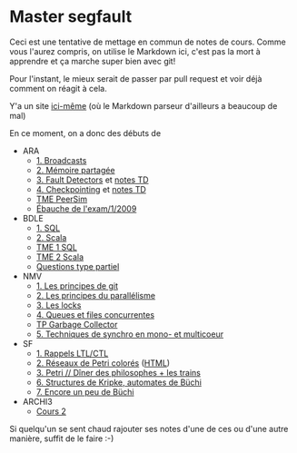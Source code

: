 Master segfault
==

Ceci est une tentative de mettage en commun de notes de cours.
Comme vous l'aurez compris, on utilise le Markdown ici, c'est pas la mort à apprendre et ça marche super bien avec git!

Pour l'instant, le mieux serait de passer par pull request et voir déjà comment on réagit à cela.

Y'a un site [ici-même](https://tshikaboom.github.io/master-segfault/) (où le Markdown parseur d'ailleurs a beaucoup de mal)

En ce moment, on a donc des débuts de
- ARA
  - [1. Broadcasts](ARA/Part1-Broadcasts.md)
  - [2. Mémoire partagée](ARA/Part2-SharedMemory.md)
  - [3. Fault Detectors](ARA/Part3-Consensus.md) et [notes TD](ARA/TD-FD.md)
  - [4. Checkpointing](ARA/Part4-Checkpointing.md) et [notes TD](ARA/TD-Checkpointing.md)
  - [TME PeerSim](ARA/PeerSim/tme1.md)
  - [Ébauche de l'exam/1/2009](ARA/Partiel.md)
- BDLE
  - [1. SQL](BDLE/Cours1-SQL.md)
  - [2. Scala](BDLE/Cours2-Scala.md)
  - [TME 1 SQL](BDLE/tme1-sql.md)
  - [TME 2 Scala](BDLE/tme2-scala.md)
  - [Questions type partiel](BDLE/partiel.md)
- NMV
  - [1. Les principes de git](NMV/CS1-Git.md)
  - [2. Les principes du parallélisme](NMV/CS2-Parallelism.md)
  - [3. Les locks](NMV/CS3-Locks.md)
  - [4. Queues et files concurrentes](NMV/CS4-ConcurrentQueuesAndStacks.md)
  - [TP Garbage Collector](NMV/TD1-GC.md)
  - [5. Techniques de synchro en mono- et multicoeur](NMV/CS5-Resume.md)
- SF
  - [1. Rappels LTL/CTL](SF/cours-1.md)
  - [2. Réseaux de Petri colorés](SF/cours2.md) ([HTML](SF/cours2.html))
  - [3. Petri // Dîner des philosophes + les trains](SF/cours3.md)
  - [6. Structures de Kripke, automates de Büchi](SF/cours6.md)
  - [7. Encore un peu de Büchi](SF/cours7.md)
- ARCHI3
  - [Cours 2](ARCHI3/archicours2.md)

Si quelqu'un se sent chaud rajouter ses notes d'une de ces ou d'une autre manière, suffit de le faire :-)
